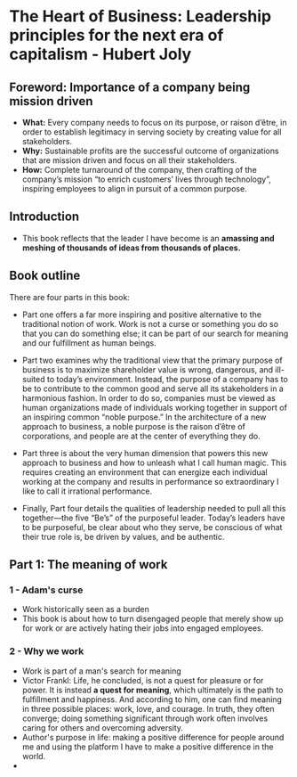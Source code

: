 # The Heart of Business: Leadership principles for the next era of capitalism - Hubert Joly

## Foreword: Importance of a company being mission driven

- **What:** Every company needs to focus on its purpose, or raison d’être, in order to establish legitimacy in serving society by creating value for all stakeholders.
- **Why:** Sustainable profits are the successful outcome of organizations that are mission driven and focus on all their stakeholders.
- **How:** Complete turnaround of the company, then crafting of the company’s mission “to enrich customers’ lives through technology”, inspiring employees to align in pursuit of a common purpose.

## Introduction

- This book reflects that the leader I have become is an **amassing and meshing of thousands of ideas from thousands of places.** 

## Book outline

There are four parts in this book: 

- Part one offers a far more inspiring and positive alternative to the traditional notion of work. Work is not a curse or something you do so that you can do something else; it can be part of our search for meaning and our fulfillment as human beings.

- Part two examines why the traditional view that the primary purpose of business is to maximize shareholder value is wrong, dangerous, and ill-suited to today’s environment. Instead, the purpose of a company has to be to contribute to the common good and serve all its stakeholders in a harmonious fashion. In order to do so, companies must be viewed as human organizations made of individuals working together in support of an inspiring common “noble purpose.” In the architecture of a new approach to business, a noble purpose is the raison d’être of corporations, and people are at the center of everything they do.

- Part three is about the very human dimension that powers this new approach to business and how to unleash what I call human magic. This requires creating an environment that can energize each individual working at the company and results in performance so extraordinary I like to call it irrational performance.

- Finally, Part four details the qualities of leadership needed to pull all this together—the five “Be’s” of the purposeful leader. Today’s leaders have to be purposeful, be clear about who they serve, be conscious of what their true role is, be driven by values, and be authentic.

## Part 1: The meaning of work

### 1 - Adam's curse

- Work historically seen as a burden
- This book is about how to turn disengaged people that merely show up for work or are actively hating their jobs into engaged employees.

### 2 - Why we work

- Work is part of a man's search for meaning
- Victor Frankl: Life, he concluded, is not a quest for pleasure or for power. It is instead **a quest for meaning**, which ultimately is the path to fulfillment and happiness. And according to him, one can find meaning in three possible places: work, love, and courage. In truth, they often converge; doing something significant through work often involves caring for others and overcoming adversity.
- Author's purpose in life: making a positive difference for people around me and using the platform I have to make a positive difference in the world.
- 